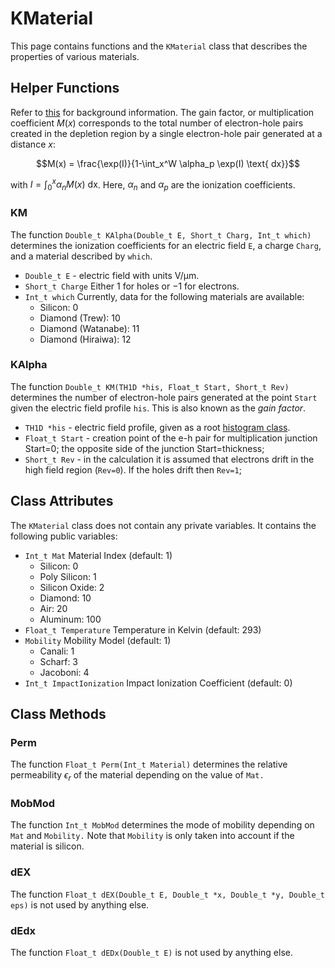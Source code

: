 # KMaterial
This page contains functions and the `KMaterial` class that describes the properties of various materials.

## Helper Functions
Refer to [this](https://www.iue.tuwien.ac.at/phd/park/node36.html) for background information. The gain factor, or multiplication coefficient $M(x)$ corresponds to the total number of electron-hole pairs created in the depletion region by a single electron-hole pair generated at a distance $x$:

$$M(x) = \frac{\exp(I)}{1-\int_x^W \alpha_p \exp(I) \text{ dx}}$$

with $I=\int_0^x \alpha_n M(x) \text{ dx}$. Here, $\alpha_n$ and $\alpha_p$ are the ionization coefficients.
### KM
The function `Double_t KAlpha(Double_t E, Short_t Charg, Int_t which)` determines the ionization coefficients for an electric field `E`, a charge `Charg`, and a material described by `which`.

* `Double_t E` - electric field with units $\mathrm{V/\mu m}$.
* `Short_t Charge` Either $1$ for holes or $-1$ for electrons.
* `Int_t which` Currently, data for the following materials are available:
    * Silicon: 0
    * Diamond (Trew): 10
    * Diamond (Watanabe): 11
    * Diamond (Hiraiwa): 12

### KAlpha
The function `Double_t KM(TH1D *his, Float_t Start, Short_t Rev)` determines the number of electron-hole pairs generated at the point `Start` given the electric field profile `his`. This is also known as the *gain factor*.

* `TH1D *his` - electric field profile, given as a root [histogram class](https://root.cern.ch/doc/master/classTH1D.html).
* `Float_t Start` - creation point of the e-h pair for multiplication junction Start=0; the opposite side of the junction Start=thickness;
* `Short_t Rev` - in the calculation it is assumed that electrons drift in the high field region (`Rev=0`). If the holes drift then `Rev=1`;

## Class Attributes
The `KMaterial` class does not contain any private variables. It contains the following public variables:

* `Int_t Mat` Material Index (default: 1)
    * Silicon: 0
    * Poly Silicon: 1
    * Silicon Oxide: 2
    * Diamond: 10
    * Air: 20
    * Aluminum: 100
* `Float_t Temperature` Temperature in Kelvin (default: 293)
* `Mobility` Mobility Model (default: 1)
    * Canali: 1
    * Scharf: 3
    * Jacoboni: 4
* `Int_t ImpactIonization` Impact Ionization Coefficient (default: 0)

## Class Methods

### Perm
The function `Float_t Perm(Int_t Material)` determines the relative permeability $\epsilon_r$ of the material depending on the value of `Mat.`

### MobMod
The function `Int_t MobMod` determines the mode of mobility depending on `Mat` and `Mobility.` Note that `Mobility` is only taken into account if the material is silicon.

### dEX
The function `Float_t dEX(Double_t E, Double_t *x, Double_t *y, Double_t eps)` is not used by anything else.

### dEdx
The function `Float_t dEDx(Double_t E)` is not used by anything else.